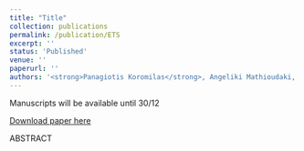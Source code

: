 ```yaml
---
title: "Title"
collection: publications
permalink: /publication/ETS
excerpt: ''
status: 'Published'
venue: '' 
paperurl: ''
authors: '<strong>Panagiotis Koromilas</strong>, Angeliki Mathioudaki, Sotirios Dimos, Dimitris Fotakis'
---
```


Manuscripts will be available until 30/12

[Download paper here]()

ABSTRACT
